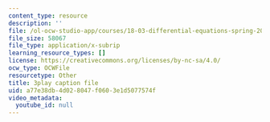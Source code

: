 ```yaml
---
content_type: resource
description: ''
file: /ol-ocw-studio-app/courses/18-03-differential-equations-spring-2010/a77e38db4d028047f0603e1d5077574f_e3FfmXtkppM.srt
file_size: 58067
file_type: application/x-subrip
learning_resource_types: []
license: https://creativecommons.org/licenses/by-nc-sa/4.0/
ocw_type: OCWFile
resourcetype: Other
title: 3play caption file
uid: a77e38db-4d02-8047-f060-3e1d5077574f
video_metadata:
  youtube_id: null
---
```


